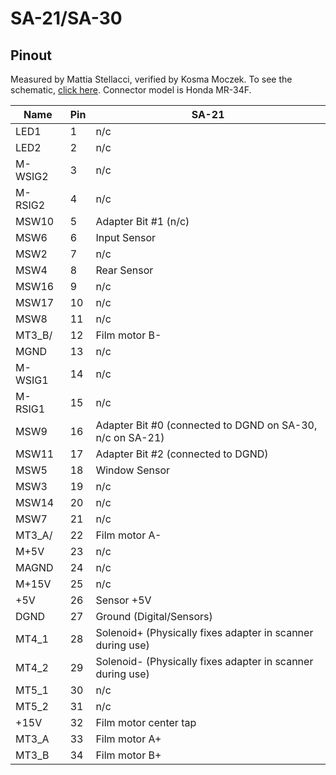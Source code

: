 # SA-21/SA-30

## Pinout

Measured by Mattia Stellacci, verified by Kosma Moczek. To see the schematic,
[click here](sa-21-30-schematic.jpg). Connector model is Honda MR-34F.

| **Name** | **Pin** | **SA-21**                                                 |
|----------|---------|-----------------------------------------------------------|
| LED1     | 1       | n/c                                                       |
| LED2     | 2       | n/c                                                       |
| M-WSIG2  | 3       | n/c                                                       |
| M-RSIG2  | 4       | n/c                                                       |
| MSW10    | 5       | Adapter Bit #1 (n/c)                                      |
| MSW6     | 6       | Input Sensor                                              |
| MSW2     | 7       | n/c                                                       |
| MSW4     | 8       | Rear Sensor                                               |
| MSW16    | 9       | n/c                                                       |
| MSW17    | 10      | n/c                                                       |
| MSW8     | 11      | n/c                                                       |
| MT3_B/   | 12      | Film motor B-                                             |
| MGND     | 13      | n/c                                                       |
| M-WSIG1  | 14      | n/c                                                       |
| M-RSIG1  | 15      | n/c                                                       |
| MSW9     | 16      | Adapter Bit #0 (connected to DGND on SA-30, n/c on SA-21) |
| MSW11    | 17      | Adapter Bit #2 (connected to DGND)                        |
| MSW5     | 18      | Window Sensor                                             |
| MSW3     | 19      | n/c                                                       |
| MSW14    | 20      | n/c                                                       |
| MSW7     | 21      | n/c                                                       |
| MT3_A/   | 22      | Film motor A-                                             |
| M+5V     | 23      | n/c                                                       |
| MAGND    | 24      | n/c                                                       |
| M+15V    | 25      | n/c                                                       |
| +5V      | 26      | Sensor +5V                                                |
| DGND     | 27      | Ground (Digital/Sensors)                                  |
| MT4_1    | 28      | Solenoid+ (Physically fixes adapter in scanner during use)|
| MT4_2    | 29      | Solenoid- (Physically fixes adapter in scanner during use)|
| MT5_1    | 30      | n/c                                                       |
| MT5_2    | 31      | n/c                                                       |
| +15V     | 32      | Film motor center tap                                     |
| MT3_A    | 33      | Film motor A+                                             |
| MT3_B    | 34      | Film motor B+                                             |
